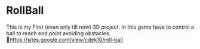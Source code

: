 # RollBall
This is my First (even only till now) 3D project.  In this game have to control a ball to reach end point avoiding obstacles.
🔗https://sites.google.com/view/cdek10/roll-ball
